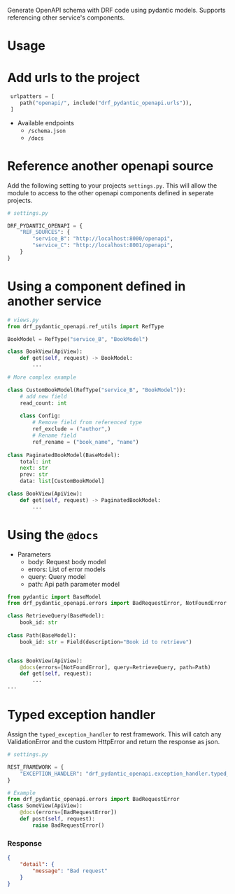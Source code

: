 Generate OpenAPI schema with DRF code using pydantic models. Supports referencing other service's components.

# Usage

# Add urls to the project

```python
 urlpatters = [
    path("openapi/", include("drf_pydantic_openapi.urls")),
 ]
 ```

 - Available endpoints
    - `/schema.json` 
    - `/docs`

# Reference another openapi source

Add the following setting to your projects `settings.py`. This will allow the module to access to the other openapi components defined in seperate projects.
```python
# settings.py

DRF_PYDANTIC_OPENAPI = {
    "REF_SOURCES": {
        "service_B": "http://localhost:8000/openapi",
        "service_C": "http://localhost:8001/openapi",
    }
}
```

# Using a component defined in another service

```python
# views.py
from drf_pydantic_openapi.ref_utils import RefType

BookModel = RefType("service_B", "BookModel")

class BookView(ApiView):
    def get(self, request) -> BookModel:
        ...

# More complex example

class CustomBookModel(RefType("service_B", "BookModel")):
    # add new field
    read_count: int
    
    class Config:
        # Remove field from referenced type
        ref_exclude = ("author",)
        # Rename field
        ref_rename = ("book_name", "name")
        
class PaginatedBookModel(BaseModel):
    total: int
    next: str
    prev: str
    data: list[CustomBookModel]

class BookView(ApiView):
    def get(self, request) -> PaginatedBookModel:
        ...
```

# Using the `@docs`

- Parameters
    - body: Request body model
    - errors: List of error models
    - query: Query model
    - path: Api path parameter model
    
```python
from pydantic import BaseModel
from drf_pydantic_openapi.errors import BadRequestError, NotFoundError

class RetrieveQuery(BaseModel):
    book_id: str
    
class Path(BaseModel):
    book_id: str = Field(description="Book id to retrieve")


class BookView(ApiView):
    @docs(errors=[NotFoundError], query=RetrieveQuery, path=Path)
    def get(self, request):
        ...
...
```

# Typed exception handler

Assign the `typed_exception_handler` to rest framework. This will catch any ValidationError and the custom HttpError and return the response as json.
```python
# settings.py

REST_FRAMEWORK = {
    "EXCEPTION_HANDLER": "drf_pydantic_openapi.exception_handler.typed_exception_handler"
}


```


```python
# Example
from drf_pydantic_openapi.errors import BadRequestError
class SomeView(ApiView):
    @docs(errors=[BadRequestError])
    def post(self, request):
        raise BadRequestError()

```

###  Response
```json
{
	"detail": {
		"message": "Bad request"
	}
}
```